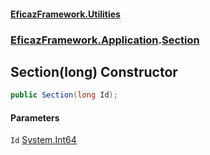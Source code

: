 #### [EficazFramework.Utilities](EficazFrameworkUtilities.md 'EficazFramework Utilities')
### [EficazFramework.Application](EficazFrameworkUtilities.md#EficazFramework.Application 'EficazFramework.Application').[Section](EficazFramework.Application/Section.md 'EficazFramework.Application.Section')

## Section(long) Constructor

```csharp
public Section(long Id);
```
#### Parameters

<a name='EficazFramework.Application.Section.Section(long).Id'></a>

`Id` [System.Int64](https://docs.microsoft.com/en-us/dotnet/api/System.Int64 'System.Int64')
